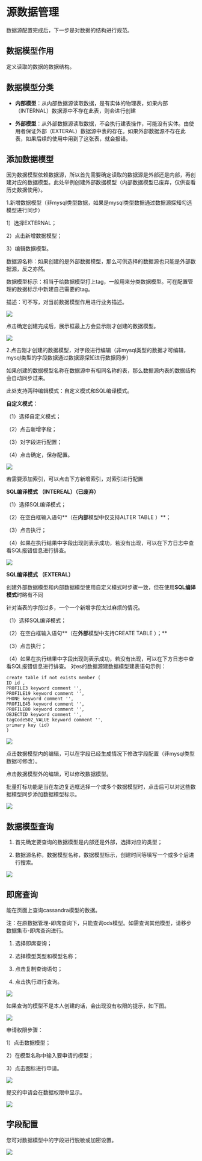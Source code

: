 # 源数据管理

数据源配置完成后，下一步是对数据的结构进行规范。

## 数据模型作用

定义读取的数据的数据结构。

## 数据模型分类

* **内部模型**：从内部数据源读取数据，是有实体的物理表，如果内部（INTERNAL）数据源中不存在此表，则会进行创建

* **外部模型**：从外部数据源读取数据，不会执行建表操作，可能没有实体。由使用者保证外部（EXTERAL）数据源中表的存在。如果外部数据源不存在此表，如果后续的使用中用到了这张表，就会报错。

## 添加数据模型

因为数据模型依赖数据源，所以首先需要确定读取的数据源是外部还是内部，再创建对应的数据模型。此处举例创建外部数据模型（内部数据模型已废弃，仅供查看历史数据使用）。

1.新增数据模型（非mysql类型数据，如果是mysql类型数据通过数据源探知勾选模型进行同步）

1）选择EXTERNAL；

2）点击新增数据模型；

3）编辑数据模型。

数据源名称：如果创建的是外部数据模型，那么可供选择的数据源也只能是外部数据源，反之亦然。

数据模型标示：相当于给数据模型打上tag，一般用来分类数据模型。可在配置管理的数据标示中新建自己需要的tag。

描述：可不写，对当前数据模型作用进行业务描述。

![](https://terminus-paas.oss-cn-hangzhou.aliyuncs.com/paas-doc/2021/08/23/9e85f508-8605-4092-b9ce-9bf6bf056d22.png)

点击确定创建完成后，展示框最上方会显示刚才创建的数据模型。

![](https://terminus-paas.oss-cn-hangzhou.aliyuncs.com/paas-doc/2021/08/23/740eee3f-bb6b-4360-acd7-3a4168f0bd99.png)

2.点击刚才创建的数据模型，对字段进行编辑（非mysql类型的数据才可编辑，mysql类型的字段数据通过数据源探知进行数据同步）

如果创建的数据模型名称在数据源中有相同名称的表，那么数据源内表的数据结构会自动同步过来。

此处支持两种编辑模式：自定义模式和SQL编译模式。

**自定义模式：**

（1）选择自定义模式；

（2）点击新增字段；

（3）对字段进行配置；

（4）点击确定，保存配置。

![](https://terminus-paas.oss-cn-hangzhou.aliyuncs.com/paas-doc/2021/08/23/3642f9e2-5f73-44de-933f-6d1e56522c9b.png)

若需要添加索引，可以点击下方新增索引，对索引进行配置

**SQL编译模式 （INTEREAL）（已废弃）**

（1）选择SQL编译模式；

（2）在空白框输入语句**（在****内部****模型中仅支持ALTER TABLE ）**；

（3）点击执行；

（4）如果在执行结果中字段出现则表示成功，若没有出现，可以在下方日志中查看SQL报错信息进行排查。

![](https://terminus-paas.oss-cn-hangzhou.aliyuncs.com/paas-doc/2021/08/23/81a5fca4-1384-485b-9dac-0a992f5721ff.png)

**SQL编译模式 （EXTERAL）**

创建外部数据模型和内部数据模型使用自定义模式时步骤一致，但在使用**SQL编译模式**时略有不同

针对当表的字段过多，一个一个新增字段太过麻烦的情况。

（1）选择SQL编译模式；

（2）在空白框输入语句**（在****外部****模型中支持CREATE TABLE ）；**

（3）点击执行；

（4）如果在执行结果中字段出现则表示成功，若没有出现，可以在下方日志中查看SQL报错信息进行排查。
对es的数据源建数据模型建表语句示例：

```
create table if not exists member (
ID id ,
PROFILE3 keyword comment '',
PROFILE19 keyword comment '',
PHONE keyword comment '',
PROFILE45 keyword comment '',
PROFILE80 keyword comment '',
OBJECTID keyword comment '',
tagCode502_VALUE keyword comment '',
primary key (id)
)
```

![](https://terminus-paas.oss-cn-hangzhou.aliyuncs.com/paas-doc/2021/08/23/fdd3a840-7fc8-455d-ac15-31d3425fcc50.png)

点击数据模型内的编辑，可以在字段已经生成情况下修改字段配置（非mysql类型数据可修改）。

点击数据模型外的编辑，可以修改数据模型。

批量打标功能是当在左边复选框选择一个或多个数据模型时，点击后可以对这些数据模型同步添加数据模型标示。

![](https://terminus-paas.oss-cn-hangzhou.aliyuncs.com/paas-doc/2021/08/23/9acc208a-f786-447f-bd02-4bd4ec4cba8e.png)

## 数据模型查询

1. 首先确定要查询的数据模型是内部还是外部，选择对应的类型；

2. 数据源名称，数据模型名称，数据模型标示，创建时间等填写一个或多个后进行搜索。

![](https://terminus-paas.oss-cn-hangzhou.aliyuncs.com/paas-doc/2021/08/23/991488ca-41ae-4ec5-8669-ed34789b455d.png)

## 即席查询

能在页面上查询cassandra模型的数据。

注：在原数据管理-即席查询下，只能查询ods模型。如需查询其他模型，请移步数据集市-即席查询进行。

1) 选择即席查询；

2) 选择模型类型和模型名称；

3) 点击复制查询语句；

4) 点击执行进行查询。

![](https://terminus-paas.oss-cn-hangzhou.aliyuncs.com/paas-doc/2021/08/23/c502c385-ba88-4242-a468-e3557a31db60.png)

如果查询的模型不是本人创建的话，会出现没有权限的提示，如下图。

![](https://terminus-paas.oss-cn-hangzhou.aliyuncs.com/paas-doc/2021/08/23/cbf1c3a3-c61f-4c1b-85b5-623e79f6c103.png)

申请权限步骤：

1）点击数据模型；

2）在模型名称中输入要申请的模型；

3）点击图标进行申请。

![](https://terminus-paas.oss-cn-hangzhou.aliyuncs.com/paas-doc/2021/08/23/97caba8b-17a3-46ae-a709-4cca85ab142f.png)

提交的申请会在数据权限中显示。

![](https://terminus-paas.oss-cn-hangzhou.aliyuncs.com/paas-doc/2021/08/23/e532a58d-5883-40af-b630-bc802b463115.png)

## 字段配置

您可对数据模型中的字段进行脱敏或加密设置。

![](https://terminus-paas.oss-cn-hangzhou.aliyuncs.com/paas-doc/2021/08/23/67c81a6d-97be-4241-a0c3-0483d16a504f.png)
